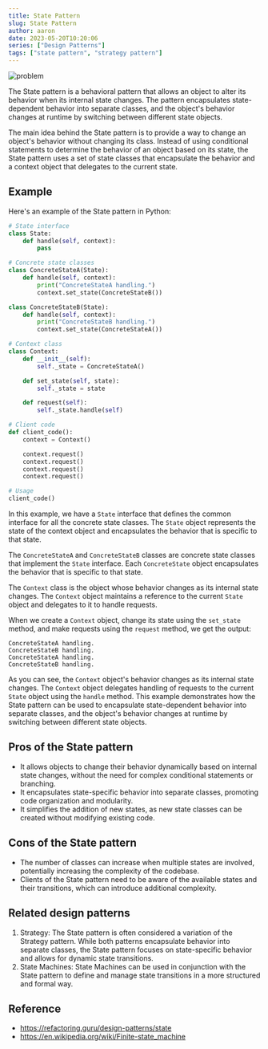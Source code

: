 ```yaml
---
title: State Pattern
slug: State Pattern
author: aaron
date: 2023-05-20T10:20:06
series: ["Design Patterns"]
tags: ["state pattern", "strategy pattern"]
---
```



![problem](https://refactoring.guru/images/patterns/diagrams/state/problem1.png)

The State pattern is a behavioral pattern that allows an object to alter its behavior when its internal state changes. The pattern encapsulates state-dependent behavior into separate classes, and the object's behavior changes at runtime by switching between different state objects.

The main idea behind the State pattern is to provide a way to change an object's behavior without changing its class. Instead of using conditional statements to determine the behavior of an object based on its state, the State pattern uses a set of state classes that encapsulate the behavior and a context object that delegates to the current state.

## Example

Here's an example of the State pattern in Python:

```python
# State interface
class State:
    def handle(self, context):
        pass

# Concrete state classes
class ConcreteStateA(State):
    def handle(self, context):
        print("ConcreteStateA handling.")
        context.set_state(ConcreteStateB())

class ConcreteStateB(State):
    def handle(self, context):
        print("ConcreteStateB handling.")
        context.set_state(ConcreteStateA())

# Context class
class Context:
    def __init__(self):
        self._state = ConcreteStateA()

    def set_state(self, state):
        self._state = state

    def request(self):
        self._state.handle(self)

# Client code
def client_code():
    context = Context()

    context.request()
    context.request()
    context.request()
    context.request()

# Usage
client_code()
```

In this example, we have a `State` interface that defines the common interface for all the concrete state classes. The `State` object represents the state of the context object and encapsulates the behavior that is specific to that state.

The `ConcreteStateA` and `ConcreteStateB` classes are concrete state classes that implement the `State` interface. Each `ConcreteState` object encapsulates the behavior that is specific to that state.

The `Context` class is the object whose behavior changes as its internal state changes. The `Context` object maintains a reference to the current `State` object and delegates to it to handle requests.

When we create a `Context` object, change its state using the `set_state` method, and make requests using the `request` method, we get the output:

```
ConcreteStateA handling.
ConcreteStateB handling.
ConcreteStateA handling.
ConcreteStateB handling.
```

As you can see, the `Context` object's behavior changes as its internal state changes. The `Context` object delegates handling of requests to the current `State` object using the `handle` method. This example demonstrates how the State pattern can be used to encapsulate state-dependent behavior into separate classes, and the object's behavior changes at runtime by switching between different state objects.

## Pros of the State pattern

- It allows objects to change their behavior dynamically based on internal state changes, without the need for complex conditional statements or branching.
- It encapsulates state-specific behavior into separate classes, promoting code organization and modularity.
- It simplifies the addition of new states, as new state classes can be created without modifying existing code.

## Cons of the State pattern

- The number of classes can increase when multiple states are involved, potentially increasing the complexity of the codebase.
- Clients of the State pattern need to be aware of the available states and their transitions, which can introduce additional complexity.

## Related design patterns

1. Strategy: The State pattern is often considered a variation of the Strategy pattern. While both patterns encapsulate behavior into separate classes, the State pattern focuses on state-specific behavior and allows for dynamic state transitions.
2. State Machines: State Machines can be used in conjunction with the State pattern to define and manage state transitions in a more structured and formal way.

## Reference

- https://refactoring.guru/design-patterns/state
- https://en.wikipedia.org/wiki/Finite-state_machine

